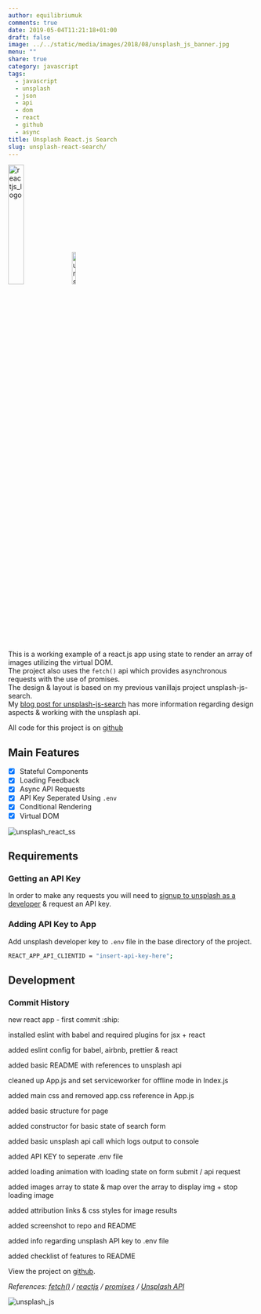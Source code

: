 ```yaml
---
author: equilibriumuk
comments: true
date: 2019-05-04T11:21:18+01:00
draft: false
image: ../../static/media/images/2018/08/unsplash_js_banner.jpg
menu: ""
share: true
category: javascript
tags:
  - javascript
  - unsplash
  - json
  - api
  - dom
  - react
  - github
  - async
title: Unsplash React.js Search
slug: unsplash-react-search/
---
```


<p class="text-center"><img class="inline" src="/media/images/2019/05/react-logo.svg" alt="reactjs_logo" width="25%"> <img class="inline" src="/media/images/2019/05/unsplash.svg" alt="unsplash-logo" width="13%"></p>

This is a working example of a react.js app using state to render an array of images utilizing the virtual DOM.<br/>
The project also uses the `fetch()` api which provides asynchronous requests with the use of promises.<br/>
The design & layout is based on my previous vanillajs project unsplash-js-search.<br/>
My <a href="/2018/08/01/unsplash-javascript-search/" target="_blank">blog post for unsplash-js-search</a> has more information regarding design aspects & working with the unsplash api.

All code for this project is on <a href="https://github.com/equk/unsplash-react" target="_blank"><i class="fa fa-github-alt"></i> github</a>

## Main Features

- [x] Stateful Components
- [x] Loading Feedback
- [x] Async API Requests
- [x] API Key Seperated Using `.env`
- [x] Conditional Rendering
- [x] Virtual DOM

<img src="/media/images/2019/05/unsplash_react_ss.jpg" alt="unsplash_react_ss">

## Requirements

### Getting an API Key

In order to make any requests you will need to <a href="https://unsplash.com/developers" target="_blank">signup to unsplash as a developer</a> & request an API key.

### Adding API Key to App

Add unsplash developer key to `.env` file in the base directory of the project.

```bash
REACT_APP_API_CLIENTID = "insert-api-key-here";
```

## Development

### Commit History

<p class="git-commit"><i class="fa fa-code-fork"></i> new react app - first commit :ship:</p>
<p class="git-commit"><i class="fa fa-code-fork"></i> installed eslint with babel and required plugins for jsx + react</p>
<p class="git-commit"><i class="fa fa-code-fork"></i> added eslint config for babel, airbnb, prettier & react</p>
<p class="git-commit"><i class="fa fa-code-fork"></i> added basic README with references to unsplash api</p>
<p class="git-commit"><i class="fa fa-code-fork"></i> cleaned up App.js and set serviceworker for offline mode in Index.js</p>
<p class="git-commit"><i class="fa fa-code-fork"></i> added main css and removed app.css reference in App.js</p>
<p class="git-commit"><i class="fa fa-code-fork"></i> added basic structure for page</p>
<p class="git-commit"><i class="fa fa-code-fork"></i> added constructor for basic state of search form</p>
<p class="git-commit"><i class="fa fa-code-fork"></i> added basic unsplash api call which logs output to console</p>
<p class="git-commit"><i class="fa fa-code-fork"></i> added API KEY to seperate .env file</p>
<p class="git-commit"><i class="fa fa-code-fork"></i> added loading animation with loading state on form submit / api request</p>
<p class="git-commit"><i class="fa fa-code-fork"></i> added images array to state & map over the array to display img + stop loading image</p>
<p class="git-commit"><i class="fa fa-code-fork"></i> added attribution links & css styles for image results</p>
<p class="git-commit"><i class="fa fa-code-fork"></i> added screenshot to repo and README</p>
<p class="git-commit"><i class="fa fa-code-fork"></i> added info regarding unsplash API key to .env file</p>
<p class="git-commit"><i class="fa fa-code-fork"></i> added checklist of features to README</p>

View the project on <a href="https://github.com/equk/unsplash-react" target="_blank"><i class="fa fa-github-alt"></i> github</a>.

<p class="text-right"><em>References: <a href="https://developer.mozilla.org/en-US/docs/Web/API/Fetch_API/Using_Fetch" target="_blank">fetch()</a> / <a href="http://reactjs.org/" target="_blank">reactjs</a>  / <a href="https://developer.mozilla.org/en-US/docs/Web/JavaScript/Reference/Global_Objects/Promise" target="_blank">promises</a>  /  <a href="https://unsplash.com/developers" target="_blank">Unsplash API</a></em></p>

<div class="width-full"><img src="/media/images/2018/08/unsplash_js_banner.jpg" class="image" alt="unsplash_js"></div>
